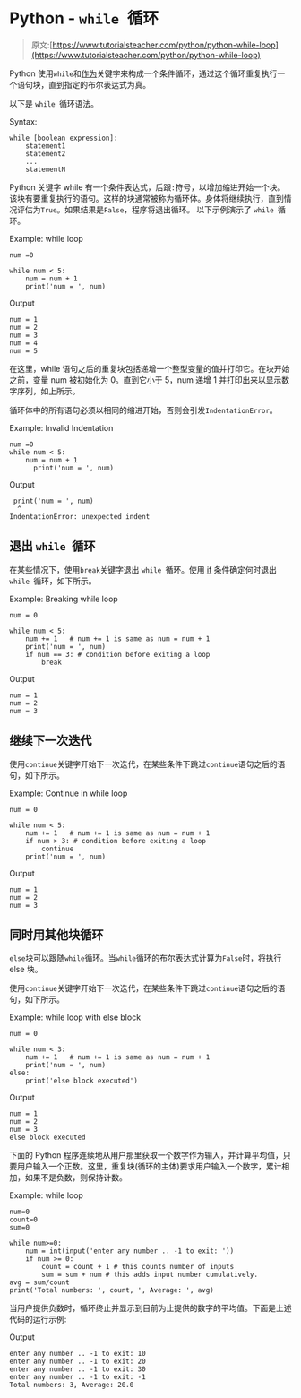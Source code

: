 # Python - `while `循环

> 原文:[https://www.tutorialsteacher.com/python/python-while-loop](https://www.tutorialsteacher.com/python/python-while-loop)

Python 使用`while`和[作为](/python/python-for-loop)关键字来构成一个条件循环，通过这个循环重复执行一个语句块，直到指定的布尔表达式为真。

以下是 `while `循环语法。

Syntax:

```
while [boolean expression]:
    statement1
    statement2
    ...
    statementN

```

Python 关键字 while 有一个条件表达式，后跟`:`符号，以增加缩进开始一个块。 该块有要重复执行的语句。这样的块通常被称为循环体。身体将继续执行，直到情况评估为`True`。如果结果是`False`，程序将退出循环。 以下示例演示了 `while `循环。

Example: while loop 

```
num =0

while num < 5:
    num = num + 1
    print('num = ', num) 
```

Output

```
num = 1
num = 2
num = 3
num = 4
num = 5
```

在这里，while 语句之后的重复块包括递增一个整型变量的值并打印它。在块开始之前，变量 num 被初始化为 0。直到它小于 5，num 递增 1 并打印出来以显示数字序列，如上所示。

循环体中的所有语句必须以相同的缩进开始，否则会引发`IndentationError`。

Example: Invalid Indentation 

```
num =0
while num < 5:
    num = num + 1
      print('num = ', num) 
```

Output

```
 print('num = ', num)
  ^
IndentationError: unexpected indent
```

## 退出 `while `循环

在某些情况下，使用`break`关键字退出 `while `循环。使用 [if](/python/python-if-elif) 条件确定何时退出 `while `循环，如下所示。

Example: Breaking while loop 

```
num = 0

while num < 5:
    num += 1   # num += 1 is same as num = num + 1
    print('num = ', num)
    if num == 3: # condition before exiting a loop
        break 
```

Output

```
num = 1
num = 2
num = 3 
```

## 继续下一次迭代

使用`continue`关键字开始下一次迭代，在某些条件下跳过`continue`语句之后的语句，如下所示。

Example: Continue in while loop 

```
num = 0

while num < 5:
	num += 1   # num += 1 is same as num = num + 1
	if num > 3: # condition before exiting a loop
		continue
	print('num = ', num) 
```

Output

```
num = 1
num = 2
num = 3 
```

## 同时用其他块循环

`else`块可以跟随`while`循环。当`while`循环的布尔表达式计算为`False`时，将执行 else 块。

使用`continue`关键字开始下一次迭代，在某些条件下跳过`continue`语句之后的语句，如下所示。

Example: while loop with else block 

```
num = 0

while num < 3:
	num += 1   # num += 1 is same as num = num + 1
	print('num = ', num)
else:
    print('else block executed') 
```

Output

```
num = 1
num = 2
num = 3
else block executed 
```

下面的 Python 程序连续地从用户那里获取一个数字作为输入，并计算平均值，只要用户输入一个正数。这里，重复块(循环的主体)要求用户输入一个数字，累计相加，如果不是负数，则保持计数。

Example: while loop 

```
num=0
count=0
sum=0

while num>=0:
    num = int(input('enter any number .. -1 to exit: '))
    if num >= 0:
        count = count + 1 # this counts number of inputs
        sum = sum + num # this adds input number cumulatively.
avg = sum/count
print('Total numbers: ', count, ', Average: ', avg) 
```

当用户提供负数时，循环终止并显示到目前为止提供的数字的平均值。下面是上述代码的运行示例:

Output

```
enter any number .. -1 to exit: 10
enter any number .. -1 to exit: 20
enter any number .. -1 to exit: 30
enter any number .. -1 to exit: -1
Total numbers: 3, Average: 20.0 
```

